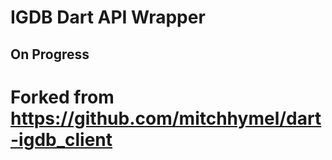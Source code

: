 # IGDB Dart API Wrapper
## On Progress
# Forked from https://github.com/mitchhymel/dart-igdb_client

